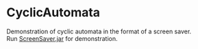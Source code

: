 # CyclicAutomata
Demonstration of cyclic automata in the format of a screen saver.<br>
Run [ScreenSaver.jar](https://github.com/BaconRemovalUnit/CyclicAutomata/blob/master/ScreenSaver.jar?raw=true) for demonstration.
